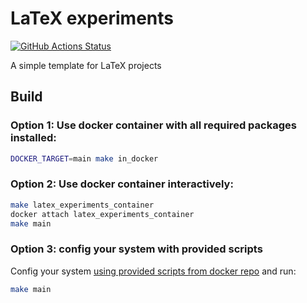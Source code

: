 # LaTeX experiments

[![GitHub Actions Status](https://github.com/rudenkornk/latex_experiments/actions/workflows/workflow.yml/badge.svg)](https://github.com/rudenkornk/latex_experiments/actions)

A simple template for LaTeX projects

## Build
### Option 1: Use docker container with all required packages installed:
```bash
DOCKER_TARGET=main make in_docker
```

### Option 2: Use docker container interactively:
```bash
make latex_experiments_container
docker attach latex_experiments_container
make main
```

### Option 3: config your system with provided scripts
Config your system [using provided scripts from docker repo](https://github.com/rudenkornk/docker_latex#3-use-scripts-from-this-repository-to-setup-your-own-system) and run:
```bash
make main
```
